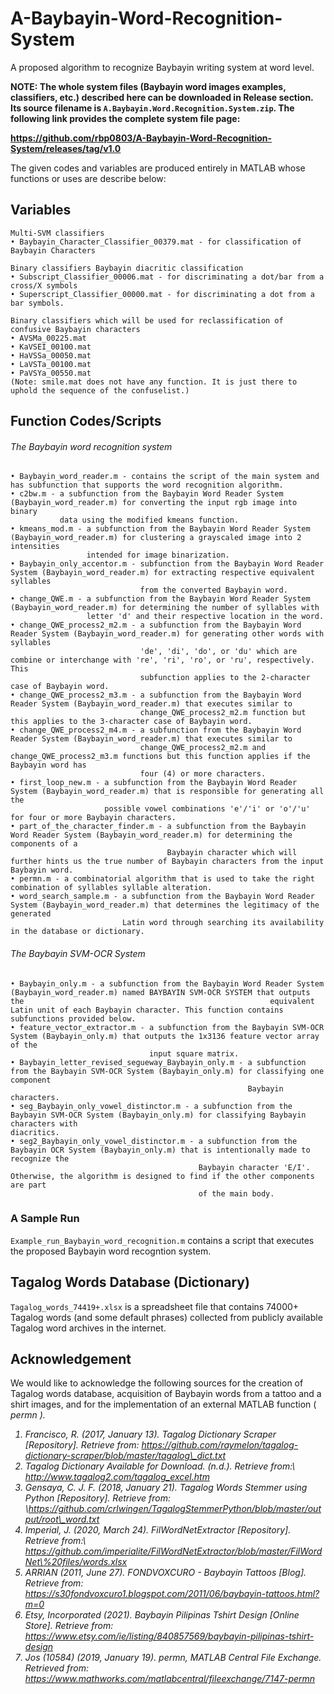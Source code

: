 # A-Baybayin-Word-Recognition-System
A proposed algorithm to recognize Baybayin writing system at word level.

<b> NOTE: The whole system files (Baybayin word images examples, classifiers, etc.) described here can be downloaded in Release section. Its source filename is `A.Baybayin.Word.Recognition.System.zip`. The following link provides the complete system file page:
  
https://github.com/rbp0803/A-Baybayin-Word-Recognition-System/releases/tag/v1.0
</b>

The given codes and variables are produced entirely in MATLAB whose functions or uses are describe below:

## Variables

```
Multi-SVM classifiers
• Baybayin_Character_Classifier_00379.mat - for classification of Baybayin Characters
```
```
Binary classifiers Baybayin diacritic classification
• Subscript_Classifier_00006.mat - for discriminating a dot/bar from a cross/X symbols
• Superscript_Classifier_00000.mat - for discriminating a dot from a bar symbols.
```

```
Binary classifiers which will be used for reclassification of confusive Baybayin characters
• AVSMa_00225.mat
• KaVSEI_00100.mat
• HaVSSa_00050.mat
• LaVSTa_00100.mat
• PaVSYa_00550.mat
(Note: smile.mat does not have any function. It is just there to uphold the sequence of the confuselist.) 
```

## Function Codes/Scripts
###### The Baybayin word recognition system
```
• Baybayin_word_reader.m - contains the script of the main system and has subfunction that supports the word recognition algorithm.
• c2bw.m - a subfunction from the Baybayin Word Reader System (Baybayin_word_reader.m) for converting the input rgb image into binary
           data using the modified kmeans function.
• kmeans_mod.m - a subfunction from the Baybayin Word Reader System (Baybayin_word_reader.m) for clustering a grayscaled image into 2 intensities 
                 intended for image binarization.
• Baybayin_only_accentor.m - subfunction from the Baybayin Word Reader System (Baybayin_word_reader.m) for extracting respective equivalent syllables
                             from the converted Baybayin word.
• change_QWE.m - a subfunction from the Baybayin Word Reader System (Baybayin_word_reader.m) for determining the number of syllables with                          
                 letter 'd' and their respective location in the word.
• change_QWE_process2_m2.m - a subfunction from the Baybayin Word Reader System (Baybayin_word_reader.m) for generating other words with syllables
                             'de', 'di', 'do', or 'du' which are combine or interchange with 're', 'ri', 'ro', or 'ru', respectively. This 
                             subfunction applies to the 2-character case of Baybayin word.
• change_QWE_process2_m3.m - a subfunction from the Baybayin Word Reader System (Baybayin_word_reader.m) that executes similar to
                             change_QWE_process2_m2.m function but this applies to the 3-character case of Baybayin word.
• change_QWE_process2_m4.m - a subfunction from the Baybayin Word Reader System (Baybayin_word_reader.m) that executes similar to
                             change_QWE_process2_m2.m and change_QWE_process2_m3.m functions but this function applies if the Baybayin word has       
                             four (4) or more characters.
• first_loop_new.m - a subfunction from the Baybayin Word Reader System (Baybayin_word_reader.m) that is responsible for generating all the
                     possible vowel combinations 'e'/'i' or 'o'/'u' for four or more Baybayin characters.
• part_of_the_character_finder.m - a subfunction from the Baybayin Word Reader System (Baybayin_word_reader.m) for determining the components of a 
                                   Baybayin character which will further hints us the true number of Baybayin characters from the input Baybayin word.
• permn.m - a combinatorial algorithm that is used to take the right combination of syllables syllable alteration.
• word_search_sample.m - a subfunction from the Baybayin Word Reader System (Baybayin_word_reader.m) that determines the legitimacy of the generated
                         Latin word through searching its availability in the database or dictionary.          
```
###### The Baybayin SVM-OCR System    
```
• Baybayin_only.m - a subfunction from the Baybayin Word Reader System (Baybayin_word_reader.m) named BAYBAYIN SVM-OCR SYSTEM that outputs the                                                       equivalent Latin unit of each Baybayin character. This function contains subfunctions provided below.
• feature_vector_extractor.m - a subfunction from the Baybayin SVM-OCR System (Baybayin_only.m) that outputs the 1x3136 feature vector array of the 
                               input square matrix. 
• Baybayin_letter_revised_segueway_Baybayin_only.m - a subfunction from the Baybayin SVM-OCR System (Baybayin_only.m) for classifying one component   
                                                     Baybayin characters.
• seg_Baybayin_only_vowel_distinctor.m - a subfunction from the Baybayin SVM-OCR System (Baybayin_only.m) for classifying Baybayin characters with                                                                         diacritics.                   
• seg2_Baybayin_only_vowel_distinctor.m - a subfunction from the Baybayin OCR System (Baybayin_only.m) that is intentionally made to recognize the 
                                          Baybayin character 'E/I'. Otherwise, the algorithm is designed to find if the other components are part 
                                          of the main body.
```
### A Sample Run

`Example_run_Baybayin_word_recognition.m` contains a script that executes the proposed Baybayin word recogntion system.

## Tagalog Words Database (Dictionary)

`Tagalog_words_74419+.xlsx` is a spreadsheet file that contains 74000+ Tagalog words (and some default phrases) collected from publicly available
                            Tagalog word archives in the internet.

## Acknowledgement

We would like to acknowledge the following sources for the creation of Tagalog words database, acquisition of Baybayin words from a tattoo and a shirt images, and for the implementation of an external MATLAB function (<i> permn <i>).
  1. Francisco, R. (2017, January 13). Tagalog Dictionary Scraper [Repository]. Retrieve from: https://github.com/raymelon/tagalog-dictionary-scraper/blob/master/tagalog\_dict.txt
  2. Tagalog Dictionary Available for Download. (n.d.). Retrieve from:\\ http://www.tagalog2.com/tagalog_excel.htm
  3. Gensaya, C. J. F. (2018, January 21). Tagalog Words Stemmer using Python [Repository]. Retrieve from: \\https://github.com/crlwingen/TagalogStemmerPython/blob/master/output/root\_word.txt
  4. Imperial, J. (2020, March 24). FilWordNetExtractor [Repository]. Retrieve from:\\ https://github.com/imperialite/FilWordNetExtractor/blob/master/FilWordNet\%20files/words.xlsx
  5. ARRIAN (2011, June 27). FONDVOXCURO - Baybayin Tattoos [Blog]. Retrieve from: https://s30fondvoxcuro1.blogspot.com/2011/06/baybayin-tattoos.html?m=0
  6. Etsy, Incorporated (2021). Baybayin Pilipinas Tshirt Design [Online Store]. Retrieve from: https://www.etsy.com/ie/listing/840857569/baybayin-pilipinas-tshirt-design
  7. Jos (10584) (2019, January 19). permn, MATLAB Central File Exchange. Retrieved from: https://www.mathworks.com/matlabcentral/fileexchange/7147-permn
